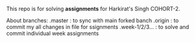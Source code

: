 This repo is for solving <b>assignments</b> for Harkirat's Singh COHORT-2.

About branches:
  .master : to sync with main forked banch
  .origin : to commit my all changes in file for ssignments
  .week-1/2/3... : to solve and commit individual week assignments
  
